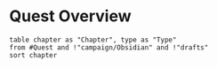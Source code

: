 # Quest Overview

```dataview
table chapter as "Chapter", type as "Type"
from #Quest and !"campaign/Obsidian" and !"drafts"
sort chapter
```
